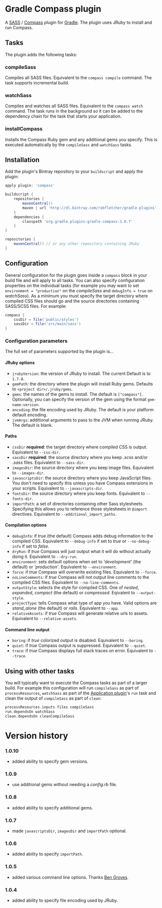 # Gradle Compass plugin

A [SASS][sass] / [Compass][compass] plugin for [Gradle][gradle]. The plugin uses JRuby to install and run Compass.

## Tasks

The plugin adds the following tasks:

### compileSass

Compiles all SASS files. Equivalent to the `compass compile` command. The task supports incremental build.

### watchSass

Compiles and watches all SASS files. Equivalent to the `compass watch` command. The task runs in the background so it can be added to the dependency chain for the task that starts your application.

### installCompass

Installs the Compass Ruby gem and any additional gems you specify. This is executed automatically by the `compileSass` and `watchSass` tasks.

## Installation

Add the plugin's Bintray repository to your `buildscript` and apply the plugin:

```groovy
apply plugin: 'compass'

buildscript {
	repositories {
		mavenCentral()
		maven { url 'http://dl.bintray.com/robfletcher/gradle-plugins' }
	}
	dependencies {
		classpath 'org.gradle.plugins:gradle-compass:1.0.7'
	}
}

repositories {
	mavenCentral() // or any other repository containing JRuby
}
```

## Configuration

General configuration for the plugin goes inside a `compass` block in your build file and will apply to all tasks. You can also specify configuration properties on the individual tasks (for example you may want to set `environment = "production"` on the *compileSass* and `debugInfo = true` on *watchSass*). As a minimum you must specify the target directory where compiled CSS files should go and the source directories containing SASS/SCSS files. For example:

```groovy
compass {
	cssDir = file('public/styles')
	sassDir = file('src/main/sass')
}
```

### Configuration parameters

The full set of parameters supported by the plugin is…

#### JRuby options

* `jrubyVersion`: the version of JRuby to install. The current Default is to `1.7.8`.
* `gemPath`: the directory where the plugin will install Ruby gems. Defaults to `<project dir>/.jruby/gems`.
* `gems`: the names of the gems to install. The default is `["compass"]`. Optionally, you can specify the version of the gem using the format `gem-name:version`.
* `encoding`: the file encoding used by JRuby. The default is your platform default encoding.
* `jvmArgs`: additional arguments to pass to the JVM when running JRuby. The default is blank.

#### Paths

* `cssDir` **required**: the target directory where compiled CSS is output. Equivalent to `--css-dir`.
* `sassDir` **required**: the source directory where you keep *.scss* and/or *.sass* files. Equivalent to `--sass-dir`.
* `imagesDir`: the source directory where you keep image files. Equivalent to `--images-dir`.
* `javascriptsDir`: the source directory where you keep JavaScript files. You don't need to specify this unless you have Compass extensions in your scripts. Equivalent to `--javascripts-dir`.
* `fontsDir`: the source directory where you keep fonts. Equivalent to `--fonts-dir`.
* `importPath`: a set of directories containing other Sass stylesheets. Specifying this allows you to reference those stylesheets in `@import` directives. Equivalent to `--additional_import_paths`.

#### Compilation options

* `debugInfo`: if *true* (the default) Compass adds debug information to the compiled CSS. Equivalent to `--debug-info` if set to *true* or `--no-debug-info` if set to *false*.
* `dryRun`: if *true* Compass will just output what it will do without actually doing it. Equivalent to `--dry-run`.
* `environment`: sets default options when set to *'development'* (the default) or *'production'*. Equivalent to `--environment`.
* `force`: if *true* Compass will overwrite existing files. Equivalent to `--force`.
* `noLineComments`: if *true* Compass will not output line comments to the compiled CSS files. Equivalent to `--no-line-comments`.
* `outputStyle`: selects the style for compiled CSS. One of *nested*, *expanded*, *compact* (the default) or *compressed*. Eqivalent to `--output-style`.
* `projectType`: tells Compass what type of app you have. Valid options are *stand_alone* (the default) or *rails*. Equivalent to `--app`.
* `relativeAssets`: if *true* Compass will generate relative urls to assets. Equivalent to `--relative-assets`.

#### Command line output

* `boring`: if *true* colorized output is disabled. Equivalent to `--boring`.
* `quiet`: if *true* Compass output is suppressed. Equivalent to `--quiet`.
* `trace`: if *true* Compass displays full stack traces on error. Equivalent to `--trace`.

## Using with other tasks

You will typically want to execute the Compass tasks as part of a larger build. For example this configuration will run `compileSass` as part of `processResources`, `watchSass` as part of the [Application plugin][app-plugin]'s `run` task and clean the output of `compileSass` as part of `clean`:

```groovy
processResources.inputs.files compileSass
run.dependsOn watchSass
clean.dependsOn cleanCompileSass
```

# Version history

### 1.0.10

* added ability to specify gem versions.

### 1.0.9

* use additional gems without needing a *config.rb* file.

### 1.0.8

* added ability to specify additional gems.

### 1.0.7

* made `javascriptsDir`, `imagesDir` and `importPath` optional.

### 1.0.6

* added ability to specify `importPath`.

### 1.0.5

* added various command line options. Thanks [Ben Groves](http://github.com/bgroves).

### 1.0.4

* added ability to specify file encoding used by JRuby.

[app-plugin]:http://www.gradle.org/docs/current/userguide/application_plugin.html
[compass]:http://compass-style.org/
[gradle]:http://gradle.org/
[sass]:http://sass-lang.com/
